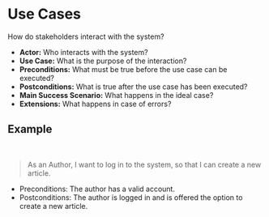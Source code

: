 # Use Cases

How do stakeholders interact with the system?

- **Actor:** Who interacts with the system?
- **Use Case:** What is the purpose of the interaction?
- **Preconditions:** What must be true before the use case can be executed?
- **Postconditions:** What is true after the use case has been executed?
- **Main Success Scenario:** What happens in the ideal case?
- **Extensions:** What happens in case of errors?

<v-click>

## Example

<br>

> As an Author, I want to log in to the system, so that I can create a new article.

- Preconditions: The author has a valid account.
- Postconditions: The author is logged in and is offered the option to create a new article.

</v-click>
